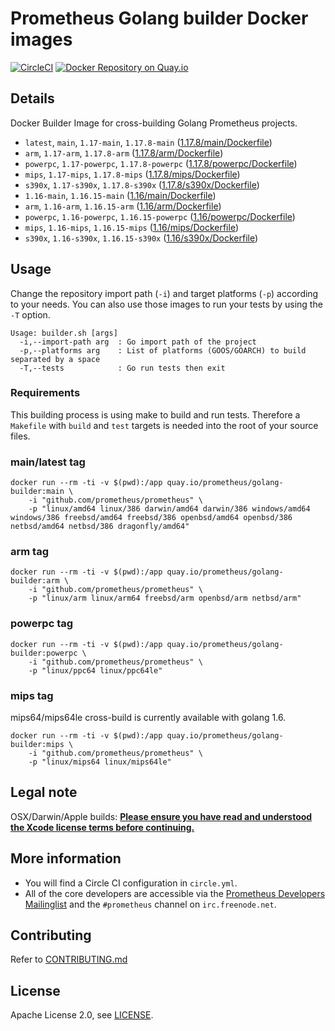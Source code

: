 # Prometheus Golang builder Docker images

[![CircleCI](https://circleci.com/gh/prometheus/golang-builder/tree/master.svg?style=shield)][circleci]
[![Docker Repository on Quay.io](https://quay.io/repository/prometheus/golang-builder/status)][quayio]

## Details

Docker Builder Image for cross-building Golang Prometheus projects.

- `latest`, `main`, `1.17-main`, `1.17.8-main` ([1.17.8/main/Dockerfile](1.17.8/main/Dockerfile))
- `arm`, `1.17-arm`, `1.17.8-arm` ([1.17.8/arm/Dockerfile](1.17.8/arm/Dockerfile))
- `powerpc`, `1.17-powerpc`, `1.17.8-powerpc` ([1.17.8/powerpc/Dockerfile](1.17.8/powerpc/Dockerfile))
- `mips`, `1.17-mips`, `1.17.8-mips` ([1.17.8/mips/Dockerfile](1.17.8/mips/Dockerfile))
- `s390x`, `1.17-s390x`, `1.17.8-s390x` ([1.17.8/s390x/Dockerfile](1.17.8/s390x/Dockerfile))
- `1.16-main`, `1.16.15-main` ([1.16/main/Dockerfile](1.16/main/Dockerfile))
- `arm`, `1.16-arm`, `1.16.15-arm` ([1.16/arm/Dockerfile](1.16/arm/Dockerfile))
- `powerpc`, `1.16-powerpc`, `1.16.15-powerpc` ([1.16/powerpc/Dockerfile](1.16/powerpc/Dockerfile))
- `mips`, `1.16-mips`, `1.16.15-mips` ([1.16/mips/Dockerfile](1.16/mips/Dockerfile))
- `s390x`, `1.16-s390x`, `1.16.15-s390x` ([1.16/s390x/Dockerfile](1.16/s390x/Dockerfile))

## Usage

Change the repository import path (`-i`) and target platforms (`-p`) according to your needs.
You can also use those images to run your tests by using the `-T` option.

```
Usage: builder.sh [args]
  -i,--import-path arg  : Go import path of the project
  -p,--platforms arg    : List of platforms (GOOS/GOARCH) to build separated by a space
  -T,--tests            : Go run tests then exit
```

### Requirements

This building process is using make to build and run tests.
Therefore a `Makefile` with `build` and `test` targets is needed into the root of your source files.

### main/latest tag

```
docker run --rm -ti -v $(pwd):/app quay.io/prometheus/golang-builder:main \
    -i "github.com/prometheus/prometheus" \
    -p "linux/amd64 linux/386 darwin/amd64 darwin/386 windows/amd64 windows/386 freebsd/amd64 freebsd/386 openbsd/amd64 openbsd/386 netbsd/amd64 netbsd/386 dragonfly/amd64"
```

### arm tag

```
docker run --rm -ti -v $(pwd):/app quay.io/prometheus/golang-builder:arm \
    -i "github.com/prometheus/prometheus" \
    -p "linux/arm linux/arm64 freebsd/arm openbsd/arm netbsd/arm"
```

### powerpc tag

```
docker run --rm -ti -v $(pwd):/app quay.io/prometheus/golang-builder:powerpc \
    -i "github.com/prometheus/prometheus" \
    -p "linux/ppc64 linux/ppc64le"
```

### mips tag

mips64/mips64le cross-build is currently available with golang 1.6.

```
docker run --rm -ti -v $(pwd):/app quay.io/prometheus/golang-builder:mips \
    -i "github.com/prometheus/prometheus" \
    -p "linux/mips64 linux/mips64le"
```

## Legal note

OSX/Darwin/Apple builds:
**[Please ensure you have read and understood the Xcode license
   terms before continuing.](https://www.apple.com/legal/sla/docs/xcode.pdf)**

## More information

  * You will find a Circle CI configuration in `circle.yml`.
  * All of the core developers are accessible via the [Prometheus Developers Mailinglist](https://groups.google.com/forum/?fromgroups#!forum/prometheus-developers) and the `#prometheus` channel on `irc.freenode.net`.

## Contributing

Refer to [CONTRIBUTING.md](CONTRIBUTING.md)

## License

Apache License 2.0, see [LICENSE](LICENSE).

[quayio]: https://quay.io/repository/prometheus/golang-builder
[circleci]: https://circleci.com/gh/prometheus/golang-builder

